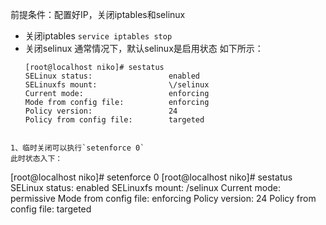 前提条件：配置好IP，关闭iptables和selinux

* 关闭iptables
  `service iptables stop`
* 关闭selinux
  通常情况下，默认selinux是启用状态
  如下所示：
  ```
  [root@localhost niko]# sestatus
  SELinux status:                 enabled
  SELinuxfs mount:                \/selinux
  Current mode:                   enforcing
  Mode from config file:          enforcing
  Policy version:                 24
  Policy from config file:        targeted
```

1、临时关闭可以执行`setenforce 0`
此时状态入下：
```
[root@localhost niko]# setenforce 0
[root@localhost niko]# sestatus
SELinux status:                 enabled
SELinuxfs mount:                \/selinux
Current mode:                   permissive
Mode from config file:          enforcing
Policy version:                 24
Policy from config file:        targeted

```


